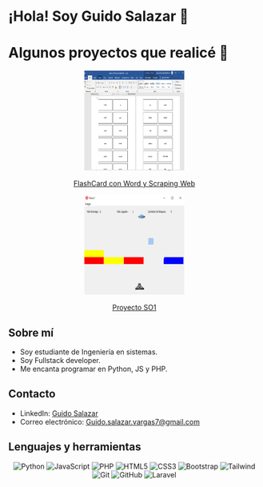 # ¡Hola! Soy Guido Salazar 👋

# Algunos proyectos que realicé 👋

<div align="center">
  <a href="https://github.com/GuidoSV7/FlashCard-con-Word-y-Scraping-Web">
    <img src="https://github.com/GuidoSV7/GuidoSV7/blob/main/Proyecto%201.PNG" alt="Foto 1" title="FlashCard con Word y Scraping Web" width="200" height="200" />
    <p>FlashCard con Word y Scraping Web</p>
  </a>
  <a href="https://github.com/GuidoSV7/PROYECTOSO1">
    <img src="https://github.com/GuidoSV7/GuidoSV7/blob/main/Proyecto%202.png" alt="Foto 2" title="Proyecto SO1" width="200" height="200" />
    <p>Proyecto SO1</p>
  </a>
</div>

## Sobre mí
- Soy estudiante de Ingeniería en sistemas.
- Soy Fullstack developer.
- Me encanta programar en Python, JS y PHP.

## Contacto
- LinkedIn: [Guido Salazar](https://www.linkedin.com/in/guidosalazar/)
- Correo electrónico: Guido.salazar.vargas7@gmail.com

## Lenguajes y herramientas
<p align="center">
  <img src="https://img.icons8.com/color/60/000000/python.png" alt="Python" width="60" height="60"/>
  <img src="https://img.icons8.com/color/60/000000/javascript.png" alt="JavaScript" width="60" height="60"/>
  <img src="https://img.icons8.com/color/60/000000/php-logo.png" alt="PHP" width="60" height="60"/>
  <img src="https://img.icons8.com/color/60/000000/html-5--v1.png" alt="HTML5" width="60" height="60"/>
  <img src="https://img.icons8.com/color/60/000000/css3.png" alt="CSS3" width="60" height="60"/>
  <img src="https://img.icons8.com/color/60/000000/bootstrap.png" alt="Bootstrap" width="60" height="60"/>
  <img src="https://img.icons8.com/color/60/000000/tailwind-css.png" alt="Tailwind" width="60" height="60"/>
  <img src="https://img.icons8.com/color/60/000000/git.png" alt="Git" width="60" height="60"/>
  <img src="https://img.icons8.com/fluent/60/000000/github.png" alt="GitHub" width="60" height="60"/>
  <img src="https://img.icons8.com/fluency/60/000000/laravel.png" alt="Laravel" width="60" height="60"/>
</p>
